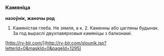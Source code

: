 ### Камяніца
**назоўнік, жаночы род**

1. Камяністая глеба. Не зямля, а к. 2. Каменны або цагляны будынак. За год выраслі двухпавярховыя камяніцы з балконамі.

<a rel="author">[http://rv-blr.com/](http://rv-blr.com/slounik.jsp?letterId=0&maskId=0&pageId=1295)</a>
